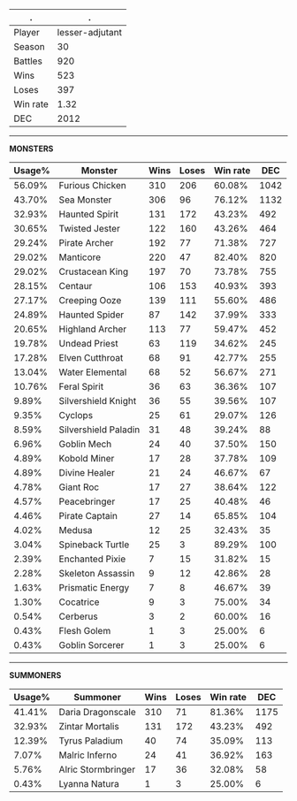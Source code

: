 .|.
|-|-
Player|lesser-adjutant
Season|30
Battles|920
Wins|523
Loses|397
Win rate|1.32
DEC|2012

---
**MONSTERS**

Usage%|Monster|Wins|Loses|Win rate|DEC|
-|-|-|-|-|-|
56.09%|Furious Chicken|310|206|60.08%|1042|
43.70%|Sea Monster|306|96|76.12%|1132|
32.93%|Haunted Spirit|131|172|43.23%|492|
30.65%|Twisted Jester|122|160|43.26%|464|
29.24%|Pirate Archer|192|77|71.38%|727|
29.02%|Manticore|220|47|82.40%|820|
29.02%|Crustacean King|197|70|73.78%|755|
28.15%|Centaur|106|153|40.93%|393|
27.17%|Creeping Ooze|139|111|55.60%|486|
24.89%|Haunted Spider|87|142|37.99%|333|
20.65%|Highland Archer|113|77|59.47%|452|
19.78%|Undead Priest|63|119|34.62%|245|
17.28%|Elven Cutthroat|68|91|42.77%|255|
13.04%|Water Elemental|68|52|56.67%|271|
10.76%|Feral Spirit|36|63|36.36%|107|
9.89%|Silvershield Knight|36|55|39.56%|107|
9.35%|Cyclops|25|61|29.07%|126|
8.59%|Silvershield Paladin|31|48|39.24%|88|
6.96%|Goblin Mech|24|40|37.50%|150|
4.89%|Kobold Miner|17|28|37.78%|109|
4.89%|Divine Healer|21|24|46.67%|67|
4.78%|Giant Roc|17|27|38.64%|122|
4.57%|Peacebringer|17|25|40.48%|46|
4.46%|Pirate Captain|27|14|65.85%|104|
4.02%|Medusa|12|25|32.43%|35|
3.04%|Spineback Turtle|25|3|89.29%|100|
2.39%|Enchanted Pixie|7|15|31.82%|15|
2.28%|Skeleton Assassin|9|12|42.86%|28|
1.63%|Prismatic Energy|7|8|46.67%|39|
1.30%|Cocatrice|9|3|75.00%|34|
0.54%|Cerberus|3|2|60.00%|16|
0.43%|Flesh Golem|1|3|25.00%|6|
0.43%|Goblin Sorcerer|1|3|25.00%|6|

---
**SUMMONERS**

Usage%|Summoner|Wins|Loses|Win rate|DEC|
-|-|-|-|-|-|
41.41%|Daria Dragonscale|310|71|81.36%|1175|
32.93%|Zintar Mortalis|131|172|43.23%|492|
12.39%|Tyrus Paladium|40|74|35.09%|113|
7.07%|Malric Inferno|24|41|36.92%|163|
5.76%|Alric Stormbringer|17|36|32.08%|58|
0.43%|Lyanna Natura|1|3|25.00%|6|
